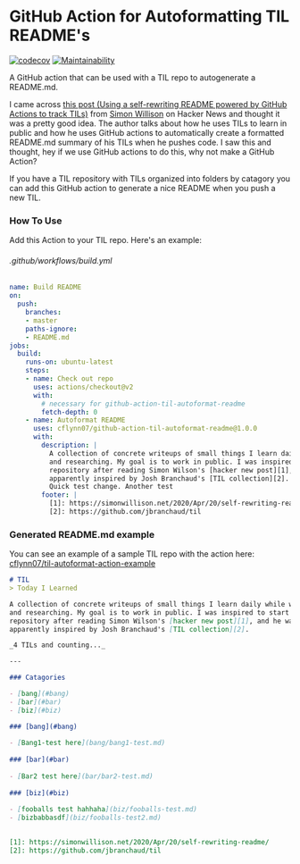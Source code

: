 # GitHub Action for Autoformatting TIL README's

[![codecov](https://codecov.io/gh/cflynn07/github-action-til-autoformat-readme/branch/master/graph/badge.svg)](https://codecov.io/gh/cflynn07/github-action-til-autoformat-readme)
[![Maintainability](https://api.codeclimate.com/v1/badges/a2d85af2b4450ba36c63/maintainability)](https://codeclimate.com/github/cflynn07/github-action-til-autoformat-readme/maintainability)

A GitHub action that can be used with a TIL repo to autogenerate a README.md. 

I came across [this post (Using a self-rewriting README powered by GitHub
Actions to track TILs)][1] from [Simon Willison][3] on Hacker News and thought
it was a pretty good idea. The author talks about how he uses TILs to learn in
public and how he uses GitHub actions to automatically create a formatted
README.md summary of his TILs when he pushes code. I saw this and thought,
hey if we use GitHub actions to do this, why not make a GitHub Action?

If you have a TIL repository with TILs organized into folders by catagory you
can add this GitHub action to generate a nice README when you push a new TIL.

### How To Use
Add this Action to your TIL repo. Here's an example:
###### .github/workflows/build.yml
```yaml
name: Build README
on:
  push:
    branches:
    - master
    paths-ignore:
    - README.md
jobs:
  build:
    runs-on: ubuntu-latest
    steps:
    - name: Check out repo
      uses: actions/checkout@v2
      with:
        # necessary for github-action-til-autoformat-readme
        fetch-depth: 0
    - name: Autoformat README
      uses: cflynn07/github-action-til-autoformat-readme@1.0.0
      with:
        description: |
          A collection of concrete writeups of small things I learn daily while working
          and researching. My goal is to work in public. I was inspired to start this
          repository after reading Simon Wilson's [hacker new post][1], and he was
          apparently inspired by Josh Branchaud's [TIL collection][2].
          Quick test change. Another test
        footer: |
          [1]: https://simonwillison.net/2020/Apr/20/self-rewriting-readme/
          [2]: https://github.com/jbranchaud/til
```

### Generated README.md example

You can see an example of a sample TIL repo with the action here:  
[cflynn07/til-autoformat-action-example](https://github.com/cflynn07/til-autoformat-action-example)

```markdown
# TIL
> Today I Learned

A collection of concrete writeups of small things I learn daily while working
and researching. My goal is to work in public. I was inspired to start this
repository after reading Simon Wilson's [hacker new post][1], and he was
apparently inspired by Josh Branchaud's [TIL collection][2].

_4 TILs and counting..._

---

### Catagories

- [bang](#bang)
- [bar](#bar)
- [biz](#biz)

### [bang](#bang)
  
- [Bang1-test here](bang/bang1-test.md)
  
### [bar](#bar)
  
- [Bar2 test here](bar/bar2-test.md)
  
### [biz](#biz)
  
- [fooballs test hahhaha](biz/fooballs-test.md)
- [bizbabbasdf](biz/fooballs-test2.md)
  

[1]: https://simonwillison.net/2020/Apr/20/self-rewriting-readme/
[2]: https://github.com/jbranchaud/til
```

[1]: https://news.ycombinator.com/item?id=22920437
[2]: https://simonwillison.net/2020/Apr/20/self-rewriting-readme/
[3]: https://github.com/simonw
